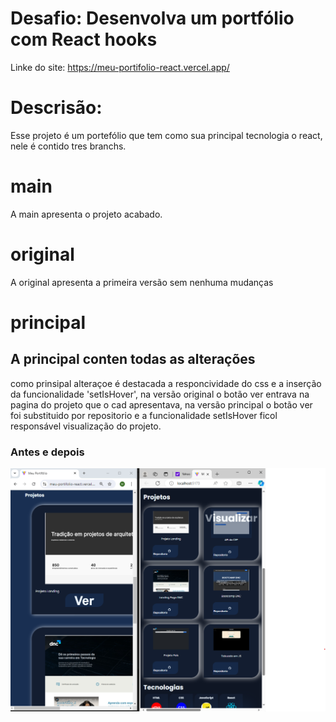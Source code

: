# Desafio: Desenvolva um portfólio com React hooks

Linke do site: https://meu-portifolio-react.vercel.app/

# Descrisão:
Esse projeto é um portefólio que tem como sua principal tecnologia o react, nele é contido tres branchs.

# main
A main apresenta o projeto acabado.

# original
A original apresenta a primeira versão sem nenhuma mudanças

# principal
## A principal conten todas as alterações
como prinsipal alteraçoe é destacada a responcividade do css e a inserção da funcionalidade 'setIsHover',
 na versão original o botão ver entrava na pagina do projeto que o cad apresentava, na versão principal  o botão ver foi substituido por repositorio e a funcionalidade setIsHover ficol responsável visualização do projeto.
 ### Antes e depois
 <img src="/src/imag/antes-e-depois.png">
